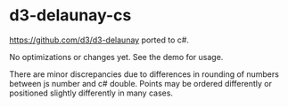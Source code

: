 # d3-delaunay-cs
https://github.com/d3/d3-delaunay ported to c#.

No optimizations or changes yet. See the demo for usage.

There are minor discrepancies due to differences in rounding of numbers between js number and c# double. Points may be ordered differently or positioned slightly differently in many cases.
